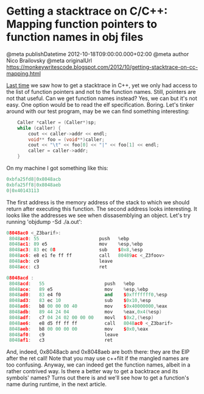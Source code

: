 # Getting a stacktrace on C/C++: Mapping function pointers to function names in obj files

@meta publishDatetime 2012-10-18T09:00:00.000+02:00
@meta author Nico Brailovsky
@meta originalUrl https://monkeywritescode.blogspot.com/2012/10/getting-stacktrace-on-cc-mapping.html

[Last time](/md_blog/2012/1016_GettingastacktraceonCCSomecallinginternals.md) we saw how to get a stacktrace in C++, yet we only had access to the list of function pointers and not to the function names. Still, pointers are not that useful. Can we get function names instead? Yes, we can but it's not easy. One option would be to read the elf specification. Boring. Let's tinker around with our test program, may be we can find something interesting:

```c++
    Caller *caller = (Caller*)sp;
    while (caller) {
        cout << caller->addr << endl;
        void** foo = (void**)caller;
        cout << "\t" << foo[0] << "|" << foo[1] << endl;
        caller = caller->addr;
    }
```

On my machine I got something like this:

```c++
0xbfa25fd8|0x8048acb
0xbfa25ff8|0x8048aeb
0|0x40143113
```

The first address is the memory address of the stack to which we should return after executing this function. The second address looks interesting. It looks like the addresses we see when dissasemblying an object. Let's try running 'objdump -Sd ./a.out':

```c++
08048ac0 <_Z3barif>:
 8048ac0: 55                      push   %ebp
 8048ac1: 89 e5                   mov    %esp,%ebp
 8048ac3: 83 ec 08                sub    $0x8,%esp
 8048ac6: e8 e1 fe ff ff          call   80489ac <_Z3foov>
 8048acb: c9                      leave
 8048acc: c3                      ret

08048acd :
 8048acd:   55                      push   %ebp
 8048ace:   89 e5                   mov    %esp,%ebp
 8048ad0:   83 e4 f0                and    $0xfffffff0,%esp
 8048ad3:   83 ec 10                sub    $0x10,%esp
 8048ad6:   b8 00 00 00 40          mov    $0x40000000,%eax
 8048adb:   89 44 24 04             mov    %eax,0x4(%esp)
 8048adf:   c7 04 24 02 00 00 00    movl   $0x2,(%esp)
 8048ae6:   e8 d5 ff ff ff          call   8048ac0 <_Z3barif>
 8048aeb:   b8 00 00 00 00          mov    $0x0,%eax
 8048af0:   c9                      leave
 8048af1:   c3                      ret
```

And, indeed, 0x8048acb and 0x8048aeb are both there: they are the EIP after the ret call! Note that you may use c++filt if the mangled names are too confusing. Anyway, we can indeed get the function names, albeit in a rather contrived way. Is there a better way to get a backtrace and its symbols' names? Turns out there is and we'll see how to get a function's name during runtime, in the next article.


